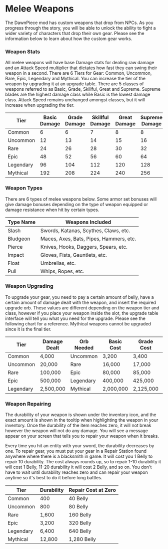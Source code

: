 # Melee Weapons

The DawnPiece mod has custom weapons that drop from NPCs. As you progress through the story, you will be able to unlock the ability to fight a wider variety of characters that drop their own gear. Please see the information below to learn about how the custom gear works.

### Weapon Stats

All melee weapons will have base Damage stats for dealing raw damage and an Attack Speed multiplier that dictates how fast they can swing their weapon in a second. There are 6 Tiers for Gear: Common, Uncommon, Rare, Epic, Legendary and Mythical. You can increase the tier of the weapon by upgrading it at an upgrade table. There are 5 classes of weapons referred to as Basic, Grade, Skillful, Great and Supreme. Supreme blades are the highest damage class while Basic is the lowest damage class. Attack Speed remains unchanged amongst classes, but it will increase when upgrading the tier.

| Tier      | Basic Damage  | Grade Damage  | Skillful Damage   | Great Damage  | Supreme Damage| Attack Speed  |
|-----------|---------------|---------------|-------------------|---------------|---------------|---------------|
| Common    | 6             | 6             | 7                 | 8             | 8             | 1.5           |
| Uncommon  | 12            | 13            | 14                | 15            | 16            | 1.75          |
| Rare      | 24            | 26            | 28                | 30            | 32            | 2             |
| Epic      | 48            | 52            | 56                | 60            | 64            | 2.25          |
| Legendary | 96            | 104           | 112               | 120           | 128           | 2.5           |
| Mythical  | 192           | 208           | 224               | 240           | 256           | 2.75          |

### Weapon Types

There are 6 types of melee weapons below. Some armor set bonuses will give damage bonuses depending on the type of weapon equipped or damage resistance when hit by certain types.

| Type Name     | Weapons Included                        |
|---------------|-----------                              |
| Slash         | Swords, Katanas, Scythes, Claws, etc.   |
| Bludgeon      | Maces, Axes, Bats, Pipes, Hammers, etc. |
| Pierce        | Knives, Hooks, Daggers, Spears, etc.    |
| Impact        | Gloves, Fists, Gauntlets, etc.          |
| Float         | Umbrellas, etc.                         |
| Pull          | Whips, Ropes, etc.                      |

### Weapon Upgrading

To upgrade your gear, you need to pay a certain amount of belly, have a certain amount of damage dealt with the weapon, and insert the required upgrade orb. These values are different depending on the weapon tier and class, however if you place your weapon inside the slot, the upgrade table interface will tell you what you need for the upgrade. Please see the following chart for a reference. Mythical weapons cannot be upgraded since it is the final tier.

| Tier      | Damage Dealt  | Orb Needed| Basic Cost| Grade Cost| Skillful Cost | Great Cost| Supreme Cost  |
|-----------|---------------|-----------|-----------|-----------|---------------|-----------|---------------|
| Common    | 4,000         | Uncommon  | 3,200     | 3,400     | 3,600         | 3,800     | 4,000         |
| Uncommon  | 20,000        | Rare      | 16,000    | 17,000    | 18,000        | 19,000    | 20,000        |
| Rare      | 100,000       | Epic      | 80,000    | 85,000    | 90,000        | 95,000    | 100,000       |
| Epic      | 500,000       | Legendary | 400,000   | 425,000   | 450,000       | 475,000   | 500,000       |
| Legendary | 2,500,000     | Mythical  | 2,000,000 | 2,125,000 | 2,250,000     | 2,375,000 | 2,500,000     |

### Weapon Repairing

The durability of your weapon is shown under the inventory icon, and the exact amount is shown in the tooltip when highlighting the weapon in your inventory. Once the durability of the item reaches zero, it will not break however the weapon will not do any damage. You will see a message appear on your screen that tells you to repair your weapon when it breaks.

Every time you hit an entity with your sword, the durability decreases by one. To repair gear, you must put your gear in a Repair Station found anywhere where there is a blacksmith in game. It will cost you 1 Belly to repair 10 durability. The cost always rounds up, so to repair 1-10 durability it will cost 1 Belly, 11-20 durability it will cost 2 Belly, and so on. You don't have to wait until durability reaches zero and can repair your weapon anytime so it's best to do it before long battles.

| Tier      | Durability| Repair Cost at Zero|
|-----------|-----------|---------------|
| Common    | 400       | 40 Belly      |
| Uncommon  | 800       | 80 Belly      |
| Rare      | 1,600     | 160 Belly     |
| Epic      | 3,200     | 320 Belly     |
| Legendary | 6,400     | 640 Belly     |
| Mythical  | 12,800    | 1,280 Belly   |
